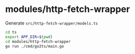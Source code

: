 # modules/http-fetch-wrapper

Generate `src/http-fetch-wrapper/models.ts`
```bash
cd ts
export APP_DIR=$(pwd)
cd modules/http-fetch-wrapper
go run ./cmd/go2ts/main.go
```
